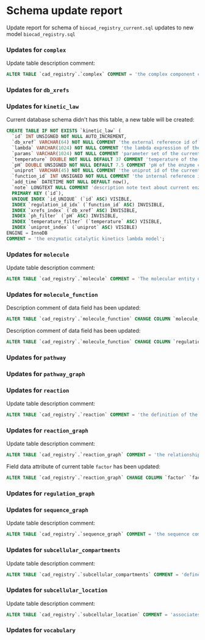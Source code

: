﻿# Schema update report

Update report for schema of ``biocad_registry_current.sql`` updates to new model ``biocad_registry.sql``
### Updates for ``complex``

Update table description comment:

```sql
ALTER TABLE `cad_registry`.`complex` COMMENT = 'the complex component composition graph data' ;
```

### Updates for ``db_xrefs``

### Updates for ``kinetic_law``

Current database schema didn't has this table, a new table will be created:

```sql
CREATE TABLE IF NOT EXISTS `kinetic_law` (
  `id` INT UNSIGNED NOT NULL AUTO_INCREMENT,
  `db_xref` VARCHAR(64) NOT NULL COMMENT 'the external reference id of current kinetics lambda model',
  `lambda` VARCHAR(1024) NOT NULL COMMENT 'the lambda expression of the kinetics',
  `params` VARCHAR(1024) NOT NULL COMMENT 'parameter set of the current kinetics lambda epxression',
  `temperature` DOUBLE NOT NULL DEFAULT 37 COMMENT 'temperature of the enzyme catalytic kinetics',
  `pH` DOUBLE UNSIGNED NOT NULL DEFAULT 7.5 COMMENT 'pH of the enzyme catalytic kinetics',
  `uniprot` VARCHAR(45) NOT NULL COMMENT 'the uniprot id of the current enzyme model',
  `function_id` INT UNSIGNED NOT NULL COMMENT 'the internal reference id of the molecule function record',
  `add_time` DATETIME NOT NULL DEFAULT now(),
  `note` LONGTEXT NULL COMMENT 'description note text about current enzyme kinetics lambda model',
  PRIMARY KEY (`id`),
  UNIQUE INDEX `id_UNIQUE` (`id` ASC) VISIBLE,
  INDEX `regulation_id_idx` (`function_id` ASC) INVISIBLE,
  INDEX `xrefs_index` (`db_xref` ASC) INVISIBLE,
  INDEX `ph_filter` (`pH` ASC) INVISIBLE,
  INDEX `temperature_filter` (`temperature` ASC) VISIBLE,
  INDEX `uniprot_index` (`uniprot` ASC) VISIBLE)
ENGINE = InnoDB
COMMENT = 'the enzymatic catalytic kinetics lambda model';

```

### Updates for ``molecule``

Update table description comment:

```sql
ALTER TABLE `cad_registry`.`molecule` COMMENT = 'The molecular entity object inside a cell' ;
```

### Updates for ``molecule_function``

Description comment of data field has been updated:

```sql
ALTER TABLE `cad_registry`.`molecule_function` CHANGE COLUMN `molecule_id` `molecule_id` int (11) UNSIGNED NOT NULL COMMENT 'the molecule id, usually be the protein molecule id' ;
```
Description comment of data field has been updated:

```sql
ALTER TABLE `cad_registry`.`molecule_function` CHANGE COLUMN `regulation_term` `regulation_term` int (11) UNSIGNED NOT NULL COMMENT 'the id of the term in regulation graph table' ;
```
### Updates for ``pathway``

### Updates for ``pathway_graph``

### Updates for ``reaction``

Update table description comment:

```sql
ALTER TABLE `cad_registry`.`reaction` COMMENT = 'the definition of the biological reaction process' ;
```

### Updates for ``reaction_graph``

Update table description comment:

```sql
ALTER TABLE `cad_registry`.`reaction_graph` COMMENT = 'the relationship between the reaction model and molecule objects' ;
```

Field data attribute of current table ``factor`` has been updated:

```sql
ALTER TABLE `cad_registry`.`reaction_graph` CHANGE COLUMN `factor` `factor` double NOT NULL DEFAULT 1 COMMENT '' ;
```

### Updates for ``regulation_graph``

### Updates for ``sequence_graph``

Update table description comment:

```sql
ALTER TABLE `cad_registry`.`sequence_graph` COMMENT = 'the sequence composition data' ;
```

### Updates for ``subcellular_compartments``

Update table description comment:

```sql
ALTER TABLE `cad_registry`.`subcellular_compartments` COMMENT = 'defines the subcellular compartments' ;
```

### Updates for ``subcellular_location``

Update table description comment:

```sql
ALTER TABLE `cad_registry`.`subcellular_location` COMMENT = 'associates the subcellular_compartments and the molecule objects' ;
```

### Updates for ``vocabulary``

